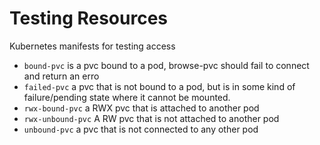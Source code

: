 # Testing Resources

Kubernetes manifests for testing access

- ```bound-pvc``` is a pvc bound to a pod, browse-pvc should fail to connect and return an erro
- ``failed-pvc`` a pvc that is not bound to a pod, but is in some kind of failure/pending state where it cannot be mounted.
- ``rwx-bound-pvc`` a RWX pvc that is attached to another pod
- ``rwx-unbound-pvc`` A RW pvc that is not attached to another pod
- ``unbound-pvc`` a pvc that is not connected to any other pod